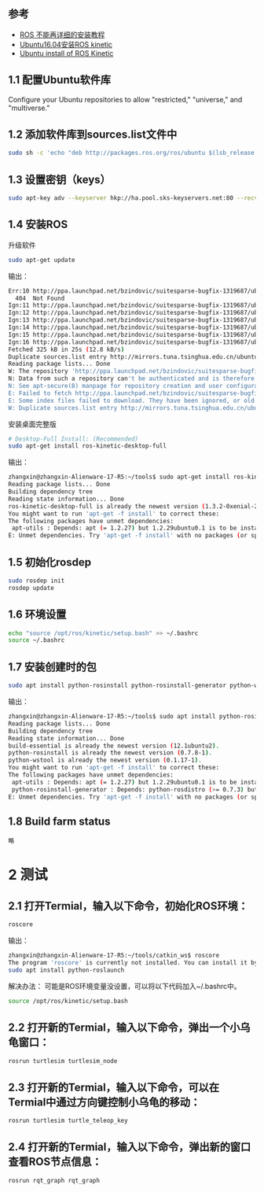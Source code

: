 



## 参考
* [ROS 不能再详细的安装教程](https://www.cnblogs.com/liu-fa/p/5779206.html)
* [Ubuntu16.04安装ROS kinetic](https://blog.csdn.net/softimite_zifeng/article/details/78632211)
* [Ubuntu install of ROS Kinetic](http://wiki.ros.org/kinetic/Installation/Ubuntu)


## 1.1 配置Ubuntu软件库

Configure your Ubuntu repositories to allow "restricted," "universe," and "multiverse." 

## 1.2 添加软件库到sources.list文件中

```bash
sudo sh -c 'echo "deb http://packages.ros.org/ros/ubuntu $(lsb_release -sc) main" > /etc/apt/sources.list.d/ros-latest.list'
```

## 1.3 设置密钥（keys）
```bash
sudo apt-key adv --keyserver hkp://ha.pool.sks-keyservers.net:80 --recv-key 421C365BD9FF1F717815A3895523BAEEB01FA11
```


## 1.4 安装ROS

升级软件
```bash
sudo apt-get update
```
输出：
```bash
Err:10 http://ppa.launchpad.net/bzindovic/suitesparse-bugfix-1319687/ubuntu xenial/main amd64 Packages
  404  Not Found
Ign:11 http://ppa.launchpad.net/bzindovic/suitesparse-bugfix-1319687/ubuntu xenial/main i386 Packages
Ign:12 http://ppa.launchpad.net/bzindovic/suitesparse-bugfix-1319687/ubuntu xenial/main all Packages
Ign:13 http://ppa.launchpad.net/bzindovic/suitesparse-bugfix-1319687/ubuntu xenial/main Translation-en_US
Ign:14 http://ppa.launchpad.net/bzindovic/suitesparse-bugfix-1319687/ubuntu xenial/main Translation-en
Ign:15 http://ppa.launchpad.net/bzindovic/suitesparse-bugfix-1319687/ubuntu xenial/main amd64 DEP-11 Metadata
Ign:16 http://ppa.launchpad.net/bzindovic/suitesparse-bugfix-1319687/ubuntu xenial/main DEP-11 64x64 Icons
Fetched 325 kB in 25s (12.8 kB/s)
Duplicate sources.list entry http://mirrors.tuna.tsinghua.edu.cn/ubuntu xenial Release
Reading package lists... Done
W: The repository 'http://ppa.launchpad.net/bzindovic/suitesparse-bugfix-1319687/ubuntu xenial Release' does not have a Release file.
N: Data from such a repository can't be authenticated and is therefore potentially dangerous to use.
N: See apt-secure(8) manpage for repository creation and user configuration details.
E: Failed to fetch http://ppa.launchpad.net/bzindovic/suitesparse-bugfix-1319687/ubuntu/dists/xenial/main/binary-amd64/Packages  404  Not Found
E: Some index files failed to download. They have been ignored, or old ones used instead.
W: Duplicate sources.list entry http://mirrors.tuna.tsinghua.edu.cn/ubuntu xenial Release

```


安装桌面完整版
```bash
# Desktop-Full Install: (Recommended) 
sudo apt-get install ros-kinetic-desktop-full
```
输出：
```bash
zhangxin@zhangxin-Alienware-17-R5:~/tools$ sudo apt-get install ros-kinetic-desktop-full
Reading package lists... Done
Building dependency tree       
Reading state information... Done
ros-kinetic-desktop-full is already the newest version (1.3.2-0xenial-20190320-232543-0800).
You might want to run 'apt-get -f install' to correct these:
The following packages have unmet dependencies:
 apt-utils : Depends: apt (= 1.2.27) but 1.2.29ubuntu0.1 is to be installed
E: Unmet dependencies. Try 'apt-get -f install' with no packages (or specify a solution).
```


## 1.5 初始化rosdep
```bash
sudo rosdep init
rosdep update
```


## 1.6 环境设置
```bash
echo "source /opt/ros/kinetic/setup.bash" >> ~/.bashrc
source ~/.bashrc
```


## 1.7 安装创建时的包
```bash
sudo apt install python-rosinstall python-rosinstall-generator python-wstool build-essential
```
输出：
```bash
zhangxin@zhangxin-Alienware-17-R5:~/tools$ sudo apt install python-rosinstall python-rosinstall-generator python-wstool build-essential
Reading package lists... Done
Building dependency tree       
Reading state information... Done
build-essential is already the newest version (12.1ubuntu2).
python-rosinstall is already the newest version (0.7.8-1).
python-wstool is already the newest version (0.1.17-1).
You might want to run 'apt-get -f install' to correct these:
The following packages have unmet dependencies:
 apt-utils : Depends: apt (= 1.2.27) but 1.2.29ubuntu0.1 is to be installed
 python-rosinstall-generator : Depends: python-rosdistro (>= 0.7.3) but 0.7.2-100 is to be installed
E: Unmet dependencies. Try 'apt-get -f install' with no packages (or specify a solution).
```

## 1.8 Build farm status

```
略
```


# 2 测试
## 2.1 打开Termial，输入以下命令，初始化ROS环境：
```bash
roscore
```

输出：
```bash
zhangxin@zhangxin-Alienware-17-R5:~/tools/catkin_ws$ roscore
The program 'roscore' is currently not installed. You can install it by typing:
sudo apt install python-roslaunch
```

解决办法：
可能是ROS环境变量没设置，可以将以下代码加入~/.bashrc中。
```bash
source /opt/ros/kinetic/setup.bash
```


## 2.2 打开新的Termial，输入以下命令，弹出一个小乌龟窗口：
```bash
rosrun turtlesim turtlesim_node
```


## 2.3 打开新的Termial，输入以下命令，可以在Termial中通过方向键控制小乌龟的移动：
```bash
rosrun turtlesim turtle_teleop_key
```

## 2.4 打开新的Termial，输入以下命令，弹出新的窗口查看ROS节点信息：
```bash
rosrun rqt_graph rqt_graph
```


